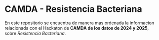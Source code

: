 # CAMDA - Resistencia Bacteriana

En este repositorio se encuentra de manera mas ordenada la informacion relacionada con el Hackaton de **CAMDA de los datos de 2024 y 2025**, sobre *Resistencia Bacteriana*.





